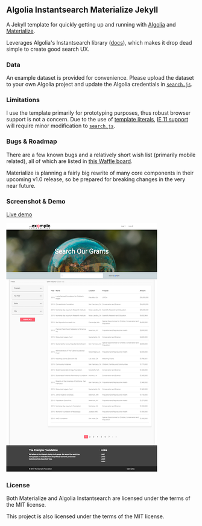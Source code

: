 ## Algolia Instantsearch Materialize Jekyll

A Jekyll template for quickly getting up and running with [Algolia](https://www.algolia.com/) and [Materialize](http://materializecss.com/).

Leverages Algolia's Instantsearch library ([docs](https://community.algolia.com/instantsearch.js/)), which makes it drop dead simple to create good search UX.

### Data
An example dataset is provided for convenience. Please upload the dataset to your own Algolia project and update the Algolia credentials in [`search.js`](https://github.com/chadokruse/algolia-materialize-jekyll/blob/64371c9300c180de9a416423286b9bd071e05dad/assets/js/search.js#L15).

### Limitations
I use the template primarily for prototyping purposes, thus robust browser support is not a concern. Due to the use of [template literals](https://developer.mozilla.org/en-US/docs/Web/JavaScript/Reference/Template_literals), [IE 11 support](https://caniuse.com/#feat=template-literals) will require minor modification to [`search.js`](https://github.com/chadokruse/algolia-materialize-jekyll/blob/64371c9300c180de9a416423286b9bd071e05dad/assets/js/search.js#L24).

### Bugs & Roadmap
There are a few known bugs and a relatively short wish list (primarily mobile related), all of which are listed in [this Waffle board](https://waffle.io/chadokruse/algolia-materialize-jekyll).

Materialize is planning a fairly big rewrite of many core components in their upcoming v1.0 release, so be prepared for breaking changes in the very near future. 

### Screenshot & Demo
[Live demo](https://www.chadkruse.com/algolia-materialize-jekyll/)

![Screenshot](assets/img/algolia-materialize-jekyll.png?raw=true "Screenshot")

### License
Both Materialize and Algolia Instantsearch are licensed under the terms of the MIT license.

This project is also licensed under the terms of the MIT license. 
